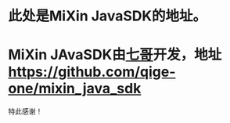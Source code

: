 # 此处是MiXin JavaSDK的地址。

# MiXin JAvaSDK由[七哥](https://github.com/qige-one)开发，地址 https://github.com/qige-one/mixin_java_sdk

特此感谢！
